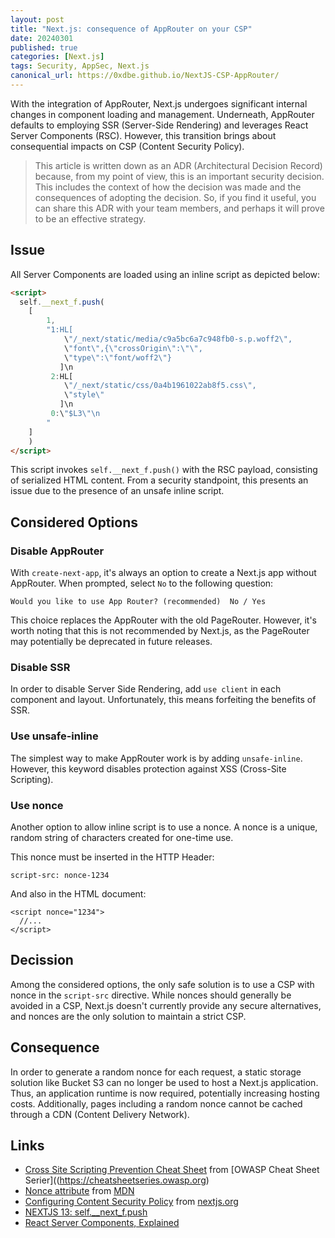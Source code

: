 ```yaml
---
layout: post
title: "Next.js: consequence of AppRouter on your CSP"
date: 20240301
published: true
categories: [Next.js]
tags: Security, AppSec, Next.js
canonical_url: https://0xdbe.github.io/NextJS-CSP-AppRouter/
---
```


With the integration of AppRouter, Next.js undergoes significant internal changes in component loading and management.
Underneath, AppRouter defaults to employing SSR (Server-Side Rendering) and leverages React Server Components (RSC).
However, this transition brings about consequential impacts on CSP (Content Security Policy).

> This article is written down as an ADR (Architectural Decision Record) because, from my point of view, this is an important security decision.
> This includes the context of how the decision was made and the consequences of adopting the decision.
> So, if you find it useful, you can share this ADR with your team members, and perhaps it will prove to be an effective strategy.

## Issue

All Server Components are loaded using an inline script as depicted below:

```html
<script>
  self.__next_f.push(
    [
        1,
        "1:HL[
            \"/_next/static/media/c9a5bc6a7c948fb0-s.p.woff2\",
            \"font\",{\"crossOrigin\":\"\",
            \"type\":\"font/woff2\"}
           ]\n
         2:HL[
            \"/_next/static/css/0a4b1961022ab8f5.css\",
            \"style\"
           ]\n
         0:\"$L3\"\n
        "
    ]
    )
</script>
```

This script invokes ``self.__next_f.push()`` with the RSC payload, consisting of serialized HTML content.
From a security standpoint, this presents an issue due to the presence of an unsafe inline script.

## Considered Options

### Disable AppRouter

With ``create-next-app``, it's always an option to create a Next.js app without AppRouter.
When prompted, select ``No`` to the following question:

```
Would you like to use App Router? (recommended)  No / Yes
```

This choice replaces the AppRouter with the old PageRouter.
However, it's worth noting that this is not recommended by Next.js, as the PageRouter may potentially be deprecated in future releases.

### Disable SSR

In order to disable Server Side Rendering, add ``use client`` in each component and layout.
Unfortunately, this means forfeiting the benefits of SSR.

### Use unsafe-inline

The simplest way to make AppRouter work is by adding ``unsafe-inline``.
However, this keyword disables protection against XSS (Cross-Site Scripting).

### Use nonce

Another option to allow inline script is to use a nonce.
A nonce is a unique, random string of characters created for one-time use.

This nonce must be inserted in the HTTP Header:


```
script-src: nonce-1234
```

And also in the HTML document:

```
<script nonce="1234">
  //...
</script>
```


## Decission

Among the considered options, the only safe solution is to use a CSP with nonce in the ``script-src`` directive.
While nonces should generally be avoided in a CSP, Next.js doesn't currently provide any secure alternatives, and nonces are the only solution to maintain a strict CSP.

## Consequence

In order to generate a random nonce for each request, a static storage solution like Bucket S3 can no longer be used to host a Next.js application.
Thus, an application runtime is now required, potentially increasing hosting costs.
Additionally, pages including a random nonce cannot be cached through a CDN (Content Delivery Network).


## Links

- [Cross Site Scripting Prevention Cheat Sheet](https://cheatsheetseries.owasp.org/cheatsheets/Cross_Site_Scripting_Prevention_Cheat_Sheet.html) from [OWASP Cheat Sheet Serier]((https://cheatsheetseries.owasp.org)
- [Nonce attribute](https://developer.mozilla.org/en-US/docs/Web/HTML/Global_attributes/nonce) from [MDN](https://developer.mozilla.org)
- [Configuring Content Security Policy](https://nextjs.org/docs/app/building-your-application/configuring/content-security-policy) from [nextjs.org](https://nextjs.org/)
- [NEXTJS 13: self.__next_f.push](https://github.com/vercel/next.js/discussions/42170)
- [React Server Components, Explained](https://giuseppegurgone.com/react-server-component-explained)
